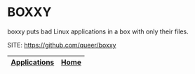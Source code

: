 # BOXXY

 boxxy puts bad Linux applications in a box with only their files.

 SITE: https://github.com/queer/boxxy

 | [Applications](https://portable-linux-apps.github.io/apps.html) | [Home](https://portable-linux-apps.github.io)
 | --- | --- |
